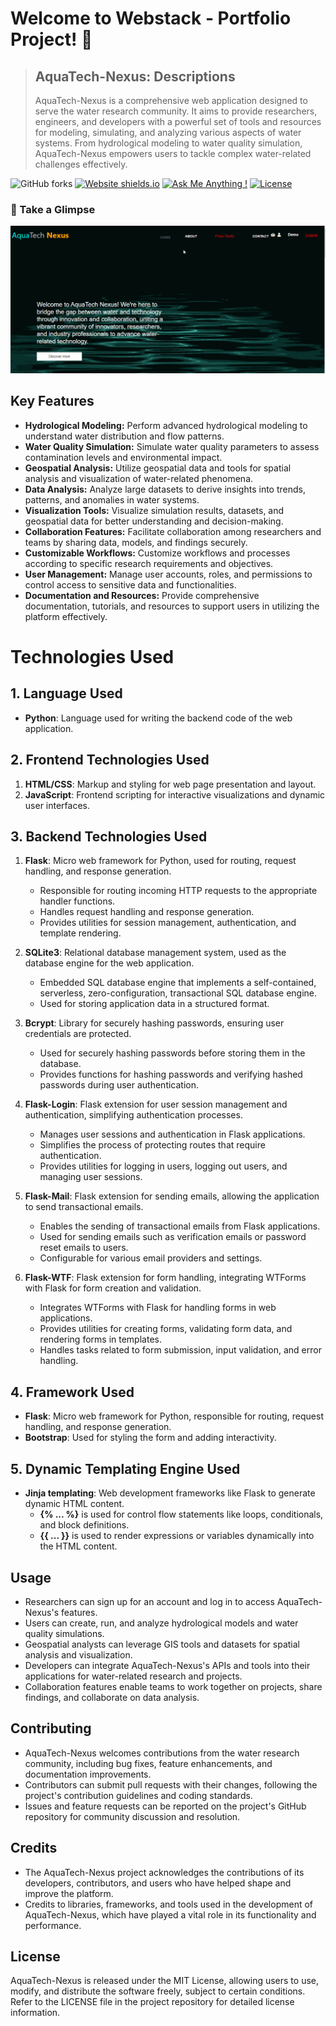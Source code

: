 # Welcome to Webstack - Portfolio Project! 🚀

> ## AquaTech-Nexus: Descriptions
> AquaTech-Nexus is a comprehensive web application designed to serve the water research community. It aims to provide researchers, engineers, and developers with a powerful set of tools and resources for modeling, simulating, and analyzing various aspects of water systems. From hydrological modeling to water quality simulation, AquaTech-Nexus empowers users to tackle complex water-related challenges effectively.

![GitHub forks](https://img.shields.io/github/forks/DemisoDaba/DemisoDaba.github.io)
[![Website shields.io](https://img.shields.io/badge/website-up-yellow)](http://DemisoDaba.github.io/)
[![Ask Me Anything !](https://img.shields.io/badge/ask%20me-linkedin-1abc9c.svg)](https://www.linkedin.com/in/demiso-daba-swre0/)
[![License](http://img.shields.io/:license-mit-blue.svg?style=flat-square)](http://badges.mit-license.org)

### 🌟 Take a Glimpse
<p align="center"> 
  <kbd>
    <a href="https://DemisoDaba/AquaTech-Nexus" target="_blank"><img src="/flaskapp/static/videos/sample.gif" alt="Portfolio Preview">
  </a>
  </kbd>
</p>

## Key Features

- **Hydrological Modeling:** Perform advanced hydrological modeling to understand water distribution and flow patterns.
- **Water Quality Simulation:** Simulate water quality parameters to assess contamination levels and environmental impact.
- **Geospatial Analysis:** Utilize geospatial data and tools for spatial analysis and visualization of water-related phenomena.
- **Data Analysis:** Analyze large datasets to derive insights into trends, patterns, and anomalies in water systems.
- **Visualization Tools:** Visualize simulation results, datasets, and geospatial data for better understanding and decision-making.
- **Collaboration Features:** Facilitate collaboration among researchers and teams by sharing data, models, and findings securely.
- **Customizable Workflows:** Customize workflows and processes according to specific research requirements and objectives.
- **User Management:** Manage user accounts, roles, and permissions to control access to sensitive data and functionalities.
- **Documentation and Resources:** Provide comprehensive documentation, tutorials, and resources to support users in utilizing the platform effectively.

# Technologies Used

## 1. Language Used
- **Python**: Language used for writing the backend code of the web application.

## 2. Frontend Technologies Used
   1. **HTML/CSS**: Markup and styling for web page presentation and layout.
   2. **JavaScript**: Frontend scripting for interactive visualizations and dynamic user interfaces.

## 3. Backend Technologies Used
   1. **Flask**: Micro web framework for Python, used for routing, request handling, and response generation.
       - Responsible for routing incoming HTTP requests to the appropriate handler functions.
       - Handles request handling and response generation.
       - Provides utilities for session management, authentication, and template rendering.

   2. **SQLite3**: Relational database management system, used as the database engine for the web application.
       - Embedded SQL database engine that implements a self-contained, serverless, zero-configuration, transactional SQL database engine.
       - Used for storing application data in a structured format.

   3. **Bcrypt**: Library for securely hashing passwords, ensuring user credentials are protected.
       - Used for securely hashing passwords before storing them in the database.
       - Provides functions for hashing passwords and verifying hashed passwords during user authentication.

   4. **Flask-Login**: Flask extension for user session management and authentication, simplifying authentication processes.
       - Manages user sessions and authentication in Flask applications.
       - Simplifies the process of protecting routes that require authentication.
       - Provides utilities for logging in users, logging out users, and managing user sessions.

   5. **Flask-Mail**: Flask extension for sending emails, allowing the application to send transactional emails.
       - Enables the sending of transactional emails from Flask applications.
       - Used for sending emails such as verification emails or password reset emails to users.
       - Configurable for various email providers and settings.

   6. **Flask-WTF**: Flask extension for form handling, integrating WTForms with Flask for form creation and validation.
       - Integrates WTForms with Flask for handling forms in web applications.
       - Provides utilities for creating forms, validating form data, and rendering forms in templates.
       - Handles tasks related to form submission, input validation, and error handling.

## 4. Framework Used
- **Flask**: Micro web framework for Python, responsible for routing, request handling, and response generation.
- **Bootstrap**: Used for styling the form and adding interactivity.

## 5. Dynamic Templating Engine Used
- **Jinja templating**: Web development frameworks like Flask to generate dynamic HTML content.
    - **{% ... %}** is used for control flow statements like loops, conditionals, and block definitions.
    - **{{ ... }}** is used to render expressions or variables dynamically into the HTML content.

## Usage

- Researchers can sign up for an account and log in to access AquaTech-Nexus's features.
- Users can create, run, and analyze hydrological models and water quality simulations.
- Geospatial analysts can leverage GIS tools and datasets for spatial analysis and visualization.
- Developers can integrate AquaTech-Nexus's APIs and tools into their applications for water-related research and projects.
- Collaboration features enable teams to work together on projects, share findings, and collaborate on data analysis.

## Contributing

- AquaTech-Nexus welcomes contributions from the water research community, including bug fixes, feature enhancements, and documentation improvements.
- Contributors can submit pull requests with their changes, following the project's contribution guidelines and coding standards.
- Issues and feature requests can be reported on the project's GitHub repository for community discussion and resolution.

## Credits

- The AquaTech-Nexus project acknowledges the contributions of its developers, contributors, and users who have helped shape and improve the platform.
- Credits to libraries, frameworks, and tools used in the development of AquaTech-Nexus, which have played a vital role in its functionality and performance.

## License

AquaTech-Nexus is released under the MIT License, allowing users to use, modify, and distribute the software freely, subject to certain conditions. Refer to the LICENSE file in the project repository for detailed license information.

